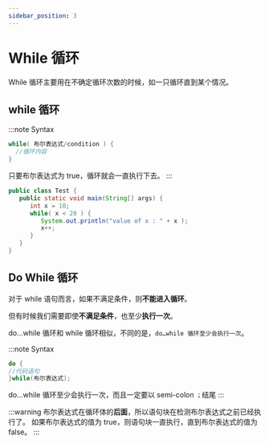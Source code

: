 ```yaml
---
sidebar_position: 3
---
```


# While 循环

While 循环主要用在不确定循环次数的时候，如一只循环直到某个情况。

## while 循环

:::note Syntax

```Java 语法
while( 布尔表达式/condition ) {
  //循环内容
}
```

只要布尔表达式为 true，循环就会一直执行下去。
:::

```Java
public class Test {
   public static void main(String[] args) {
      int x = 10;
      while( x < 20 ) {
         System.out.println("value of x : " + x );
         x++;
      }
   }
}
```

## Do While 循环

对于 while 语句而言，如果不满足条件，则**不能进入循环**。

但有时候我们需要即使**不满足条件**，也至少**执行一次**。

do…while 循环和 while 循环相似，不同的是，`do…while 循环至少会执行一次`。

:::note Syntax

```Java 语法
do {
//代码语句
}while(布尔表达式);
```

do…while 循环至少会执行一次，而且一定要以 semi-colon `；`结尾
:::

:::warning
布尔表达式在循环体的**后面**，所以语句块在检测布尔表达式之前已经执行了。 如果布尔表达式的值为 true，则语句块一直执行，直到布尔表达式的值为 false。
:::

